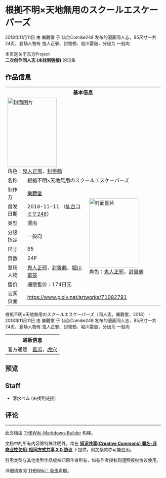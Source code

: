 # 根拠不明×天地無用のスクールエスケーパーズ

<!-- source html: G:\repos\THBWiki-Markdown-Builder\THBWikiMarkdown\Temp\main\b\b4\ns0%3A%E6%A0%B9%E6%8B%A0%E4%B8%8D%E6%98%8E%C3%97%E5%A4%A9%E5%9C%B0%E7%84%A1%E7%94%A8%E3%81%AE%E3%82%B9%E3%82%AF%E3%83%BC%E3%83%AB%E3%82%A8%E3%82%B9%E3%82%B1%E3%83%BC%E3%83%91%E3%83%BC%E3%82%BA.html -->

2018年11月11日 由 樂觀堂 于 仙台Comike248 发布的漫画同人志，B5尺寸一共24页，登场人物有 鬼人正邪、封兽鵺、堀川雷鼓，分级为 一般向

本页是关于东方Project  
 **二次创作同人志 (未找到链接)** 的词条
## 作品信息

<table><tbody><tr><th colspan="3">基本信息</th></tr><tr><td class="cover-artwork-mobile" colspan="2"><a href="./文件-根拠不明×天地無用のスクールエスケーパーズ封面.jpg.md" class="image" title="封面图片"><img alt="封面图片" src="https://upload.thwiki.cc/thumb/c/cb/%E6%A0%B9%E6%8B%A0%E4%B8%8D%E6%98%8E%C3%97%E5%A4%A9%E5%9C%B0%E7%84%A1%E7%94%A8%E3%81%AE%E3%82%B9%E3%82%AF%E3%83%BC%E3%83%AB%E3%82%A8%E3%82%B9%E3%82%B1%E3%83%BC%E3%83%91%E3%83%BC%E3%82%BA%E5%B0%81%E9%9D%A2.jpg/159px-%E6%A0%B9%E6%8B%A0%E4%B8%8D%E6%98%8E%C3%97%E5%A4%A9%E5%9C%B0%E7%84%A1%E7%94%A8%E3%81%AE%E3%82%B9%E3%82%AF%E3%83%BC%E3%83%AB%E3%82%A8%E3%82%B9%E3%82%B1%E3%83%BC%E3%83%91%E3%83%BC%E3%82%BA%E5%B0%81%E9%9D%A2.jpg" decoding="async" loading="lazy" width="159" height="224" srcset="https://upload.thwiki.cc/thumb/c/cb/%E6%A0%B9%E6%8B%A0%E4%B8%8D%E6%98%8E%C3%97%E5%A4%A9%E5%9C%B0%E7%84%A1%E7%94%A8%E3%81%AE%E3%82%B9%E3%82%AF%E3%83%BC%E3%83%AB%E3%82%A8%E3%82%B9%E3%82%B1%E3%83%BC%E3%83%91%E3%83%BC%E3%82%BA%E5%B0%81%E9%9D%A2.jpg/239px-%E6%A0%B9%E6%8B%A0%E4%B8%8D%E6%98%8E%C3%97%E5%A4%A9%E5%9C%B0%E7%84%A1%E7%94%A8%E3%81%AE%E3%82%B9%E3%82%AF%E3%83%BC%E3%83%AB%E3%82%A8%E3%82%B9%E3%82%B1%E3%83%BC%E3%83%91%E3%83%BC%E3%82%BA%E5%B0%81%E9%9D%A2.jpg 1.5x, https://upload.thwiki.cc/thumb/c/cb/%E6%A0%B9%E6%8B%A0%E4%B8%8D%E6%98%8E%C3%97%E5%A4%A9%E5%9C%B0%E7%84%A1%E7%94%A8%E3%81%AE%E3%82%B9%E3%82%AF%E3%83%BC%E3%83%AB%E3%82%A8%E3%82%B9%E3%82%B1%E3%83%BC%E3%83%91%E3%83%BC%E3%82%BA%E5%B0%81%E9%9D%A2.jpg/318px-%E6%A0%B9%E6%8B%A0%E4%B8%8D%E6%98%8E%C3%97%E5%A4%A9%E5%9C%B0%E7%84%A1%E7%94%A8%E3%81%AE%E3%82%B9%E3%82%AF%E3%83%BC%E3%83%AB%E3%82%A8%E3%82%B9%E3%82%B1%E3%83%BC%E3%83%91%E3%83%BC%E3%82%BA%E5%B0%81%E9%9D%A2.jpg 2x" data-file-width="640" data-file-height="900"></a><div class="cover-char">角色：<a href="./鬼人正邪.md" title="鬼人正邪">鬼人正邪</a>，<a href="./封兽鵺.md" title="封兽鵺">封兽鵺</a></div></td>
</tr><tr><td class="label">名称</td><td colspan="2"> 根拠不明×天地無用のスクールエスケーパーズ </td></tr><tr><td class="label">制作方</td><td><a href="./樂觀堂.md" title="樂觀堂">樂觀堂</a></td><td class="cover-artwork" rowspan="8" style="min-width:224px;"><a href="./文件-根拠不明×天地無用のスクールエスケーパーズ封面.jpg.md" class="image" title="封面图片"><img alt="封面图片" src="https://upload.thwiki.cc/thumb/c/cb/%E6%A0%B9%E6%8B%A0%E4%B8%8D%E6%98%8E%C3%97%E5%A4%A9%E5%9C%B0%E7%84%A1%E7%94%A8%E3%81%AE%E3%82%B9%E3%82%AF%E3%83%BC%E3%83%AB%E3%82%A8%E3%82%B9%E3%82%B1%E3%83%BC%E3%83%91%E3%83%BC%E3%82%BA%E5%B0%81%E9%9D%A2.jpg/159px-%E6%A0%B9%E6%8B%A0%E4%B8%8D%E6%98%8E%C3%97%E5%A4%A9%E5%9C%B0%E7%84%A1%E7%94%A8%E3%81%AE%E3%82%B9%E3%82%AF%E3%83%BC%E3%83%AB%E3%82%A8%E3%82%B9%E3%82%B1%E3%83%BC%E3%83%91%E3%83%BC%E3%82%BA%E5%B0%81%E9%9D%A2.jpg" decoding="async" loading="lazy" width="159" height="224" srcset="https://upload.thwiki.cc/thumb/c/cb/%E6%A0%B9%E6%8B%A0%E4%B8%8D%E6%98%8E%C3%97%E5%A4%A9%E5%9C%B0%E7%84%A1%E7%94%A8%E3%81%AE%E3%82%B9%E3%82%AF%E3%83%BC%E3%83%AB%E3%82%A8%E3%82%B9%E3%82%B1%E3%83%BC%E3%83%91%E3%83%BC%E3%82%BA%E5%B0%81%E9%9D%A2.jpg/239px-%E6%A0%B9%E6%8B%A0%E4%B8%8D%E6%98%8E%C3%97%E5%A4%A9%E5%9C%B0%E7%84%A1%E7%94%A8%E3%81%AE%E3%82%B9%E3%82%AF%E3%83%BC%E3%83%AB%E3%82%A8%E3%82%B9%E3%82%B1%E3%83%BC%E3%83%91%E3%83%BC%E3%82%BA%E5%B0%81%E9%9D%A2.jpg 1.5x, https://upload.thwiki.cc/thumb/c/cb/%E6%A0%B9%E6%8B%A0%E4%B8%8D%E6%98%8E%C3%97%E5%A4%A9%E5%9C%B0%E7%84%A1%E7%94%A8%E3%81%AE%E3%82%B9%E3%82%AF%E3%83%BC%E3%83%AB%E3%82%A8%E3%82%B9%E3%82%B1%E3%83%BC%E3%83%91%E3%83%BC%E3%82%BA%E5%B0%81%E9%9D%A2.jpg/318px-%E6%A0%B9%E6%8B%A0%E4%B8%8D%E6%98%8E%C3%97%E5%A4%A9%E5%9C%B0%E7%84%A1%E7%94%A8%E3%81%AE%E3%82%B9%E3%82%AF%E3%83%BC%E3%83%AB%E3%82%A8%E3%82%B9%E3%82%B1%E3%83%BC%E3%83%91%E3%83%BC%E3%82%BA%E5%B0%81%E9%9D%A2.jpg 2x" data-file-width="640" data-file-height="900"></a><div class="cover-char">角色：<a href="./鬼人正邪.md" title="鬼人正邪">鬼人正邪</a>，<a href="./封兽鵺.md" title="封兽鵺">封兽鵺</a></div></td>
</tr><tr><td class="label">首发日期</td><td>2018-11-11&#160;（<a href="/展会作品列表?e=%E4%BB%99%E5%8F%B0Comike%23248">仙台コミケ248</a>）</td></tr><tr><td class="label">类型</td><td>漫画</td></tr><tr><td class="label">分级指定</td><td>一般向</td></tr><tr><td class="label">尺寸</td><td>B5</td></tr><tr><td class="label">页数</td><td>24P</td></tr><tr><td class="label">登场人物</td><td><a href="./鬼人正邪.md" title="鬼人正邪">鬼人正邪</a>，<a href="./封兽鵺.md" title="封兽鵺">封兽鵺</a>，<a href="./堀川雷鼓.md" title="堀川雷鼓">堀川雷鼓</a></td></tr><tr><td class="label">售价</td><td>通贩售价：174日元</td></tr>
<tr><td class="label">官网页面</td><td colspan="2"><a rel="nofollow" class="external free" href="https://www.pixiv.net/artworks/71082791">https://www.pixiv.net/artworks/71082791</a></td></tr></tbody></table>

根拠不明×天地無用のスクールエスケーパーズ（同人志，樂觀堂，2018） - 2018年11月11日 由 樂觀堂 于 仙台Comike248 发布的漫画同人志，B5尺寸一共24页，登场人物有 鬼人正邪、封兽鵺、堀川雷鼓，分级为 一般向

<table><tbody><tr><th colspan="3">通贩信息</th></tr><tr><td class="label">官方通贩</td><td colspan="2"><a rel="nofollow" class="external text" href="https://www.melonbooks.co.jp/detail/detail.php?product_id=438120">蜜瓜</a>，<a rel="nofollow" class="external text" href="https://ec.toranoana.jp/tora_r/ec/item/040030680506">虎穴</a></td></tr></tbody></table>


## 预览
## Staff
- 清水ペム (未找到链接)

## 评论




---

此文档由 [THBWiki-Markdown-Builder](https://github.com/Delsin-Yu/THBWiki-Markdown-Builder) 构建。

文档中的所有内容除特殊注明外，均在 [**知识共享(Creative Commons) 署名-非商业性使用-相同方式共享 3.0 协议**](https://creativecommons.org/licenses/by-sa/3.0/deed.zh-hans) 下提供，附加条款亦可能应用。

引用类型与其他类型作品版权归原作者所有，如有作者授权则遵照授权协议使用。

详细请查阅 [THBWiki：免责声明](https://thbwiki.cc/THBWiki:%E5%85%8D%E8%B4%A3%E5%A3%B0%E6%98%8E)。

